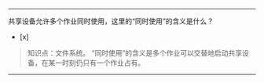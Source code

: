 ---
共享设备允许多个作业同时使用，这里的“同时使用”的含义是什么？
- [x]  

> 知识点：文件系统。
> “同时使用”的含义是多个作业可以交替地启动共享设备，在某一时刻仍只有一个作业占有。

---